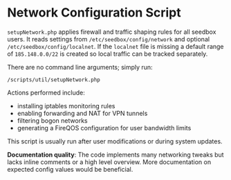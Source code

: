 # Network Configuration Script

`setupNetwork.php` applies firewall and traffic shaping rules for all seedbox users. It reads settings from `/etc/seedbox/config/network` and optional `/etc/seedbox/config/localnet`.
If the `localnet` file is missing a default range of `185.148.0.0/22` is
created so local traffic can be tracked separately.

There are no command line arguments; simply run:

```
/scripts/util/setupNetwork.php
```

Actions performed include:
- installing iptables monitoring rules
- enabling forwarding and NAT for VPN tunnels
- filtering bogon networks
- generating a FireQOS configuration for user bandwidth limits

This script is usually run after user modifications or during system updates.

**Documentation quality**: The code implements many networking tweaks but lacks inline comments or a high level overview. More documentation on expected config values would be beneficial.
